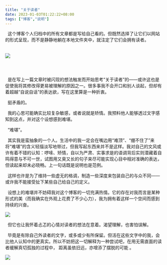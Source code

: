 ```yaml
---
title: "关于读者"
date: 2023-01-03T01:22:22+08:00
tags: ["博客","说明"]
---
```


&nbsp;&nbsp;这个博客个人归档中的所有文章都是写给自己看的。但既然选择了让它们以网站的形式呈现，而不是静静地躺在本地文件夹中，就注定了它们会拥有读者。

<img style = "margin-top : 20px ;margin-bottom: 44px;" src = "https://gcore.jsdelivr.net/gh/AlexLiu2022/resources/img/a-website-on-the-internet.jpg" />

&nbsp;&nbsp;是在写上一篇文章时被闪现的想法触发而开始思考“关于读者”的——或许这也是促使我将其修改得更易被理解的原因之一。很多事我不会开口和别人谈起，但却有着超越“自说自话”的表达欲，写在这里算是一种折衷。

&nbsp;&nbsp;挺矛盾的。

&nbsp;&nbsp;我的心思可能确实比较复杂敏感，或者说就是矫情。我预料他人能够透过文字感知到这点，并对这个设想感到难堪。

&nbsp;&nbsp;“难堪”。

 &nbsp;&nbsp;其实我是蛮抽象的一个人。生活中的我一定会在嘴边用“难顶”、“绷不住了”来将“难堪”的含义轻描淡写地带过，但我写起东西来并不是这样。我对自己的文风或许有着不错的认知：啰嗦、矫情，自以为严肃、实事求是的语调背后实则潜藏着自鸣得意与不可一世，试图用又臭又长的句子来尽可能实现心目中相对准确的表达，但读起来却未必晓畅。上一句话既是说明也是范例。


&nbsp;&nbsp;这样也许是为了维持一些虚无的格调，制造一些深度来包装自己的与众不同——或许我不能接受扯下某些自己给自己的定义。

&nbsp;&nbsp;设想上的难堪并不妨碍我对这个博客的一切充满热情。它的存在对我而言是某种形式的美（而我确实在外观上花费了不少心力），我为拥有着这样一个空间而感到持续的兴奋。

![](https://gcore.jsdelivr.net/gh/AlexLiu2022/resources/img/oxygen-not-included.png)


&nbsp;&nbsp;但它也让我怀着忐忑的心情对读者的想法在意着。渴望理解，也害怕误解。

&nbsp;&nbsp;毕竟是有除自己外读者的文字，或多或少有所保留。但活在这些文字中的我，会比他人认知中的更真实。所以不妨把这一切解释为一种尝试吧，在用无需直面的读者缓解真切孤独的过程中， 距离虽依旧远，亦增添了摆脱的可能 。

![](https://gcore.jsdelivr.net/gh/AlexLiu2022/resources/img/night-sky.jpg)


 
